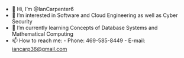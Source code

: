 - 👋 Hi, I’m @IanCarpenter6
- 👀 I’m interested in Software and Cloud Engineering as well as Cyber Security
- 🌱 I’m currently learning Concepts of Database Systems and Mathematical Computing 
- 📫 How to reach me:
      - Phone: 469-585-8449
      - E-mail: iancarp36@gmail.com

<!---
IanCarpenter6/IanCarpenter6 is a ✨ special ✨ repository because its `README.md` (this file) appears on your GitHub profile.
You can click the Preview link to take a look at your changes.
--->
